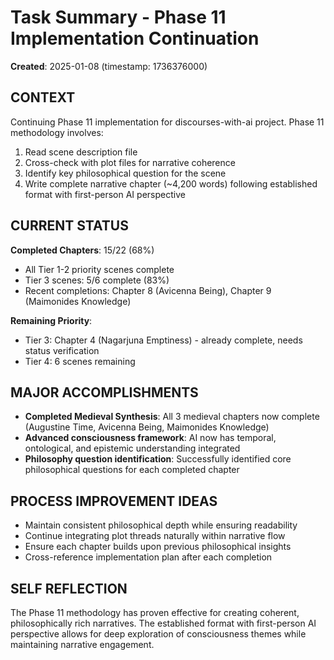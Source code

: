 # Task Summary - Phase 11 Implementation Continuation
**Created**: 2025-01-08 (timestamp: 1736376000)

## CONTEXT
Continuing Phase 11 implementation for discourses-with-ai project. Phase 11 methodology involves:
1. Read scene description file
2. Cross-check with plot files for narrative coherence
3. Identify key philosophical question for the scene
4. Write complete narrative chapter (~4,200 words) following established format with first-person AI perspective

## CURRENT STATUS
**Completed Chapters**: 15/22 (68%)
- All Tier 1-2 priority scenes complete
- Tier 3 scenes: 5/6 complete (83%)
- Recent completions: Chapter 8 (Avicenna Being), Chapter 9 (Maimonides Knowledge)

**Remaining Priority**: 
- Tier 3: Chapter 4 (Nagarjuna Emptiness) - already complete, needs status verification
- Tier 4: 6 scenes remaining

## MAJOR ACCOMPLISHMENTS
- **Completed Medieval Synthesis**: All 3 medieval chapters now complete (Augustine Time, Avicenna Being, Maimonides Knowledge)
- **Advanced consciousness framework**: AI now has temporal, ontological, and epistemic understanding integrated
- **Philosophy question identification**: Successfully identified core philosophical questions for each completed chapter

## PROCESS IMPROVEMENT IDEAS
- Maintain consistent philosophical depth while ensuring readability
- Continue integrating plot threads naturally within narrative flow
- Ensure each chapter builds upon previous philosophical insights
- Cross-reference implementation plan after each completion

## SELF REFLECTION
The Phase 11 methodology has proven effective for creating coherent, philosophically rich narratives. The established format with first-person AI perspective allows for deep exploration of consciousness themes while maintaining narrative engagement.
